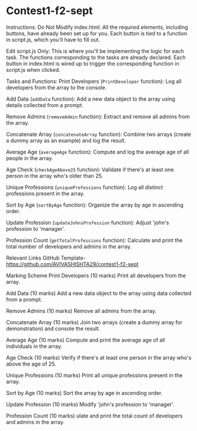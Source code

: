 # Contest1-f2-sept
Instructions:
Do Not Modify index.html: All the required elements, including buttons, have already been set up for you. Each button is tied to a function in script.js, which you'll have to fill out.

Edit script.js Only: This is where you'll be implementing the logic for each task. The functions corresponding to the tasks are already declared. Each button in index.html is wired up to trigger the corresponding function in script.js when clicked.

Tasks and Functions:
Print Developers (`PrintDeveloper` function): Log all developers from the array to the console.

Add Data (`addData` function): Add a new data object to the array using details collected from a prompt.

Remove Admins (`removeAdmin` function): Extract and remove all admins from the array.

Concatenate Array (`concatenateArray` function): Combine two arrays (create a dummy array as an example) and log the result.

Average Age (`averageAge` function): Compute and log the average age of all people in the array.

Age Check (`checkAgeAbove25` function): Validate if there's at least one person in the array who's older than 25.

Unique Professions (`uniqueProfessions` function): Log all distinct professions present in the array.

Sort by Age (`sortByAge` function): Organize the array by age in ascending order.

Update Profession (`updateJohnsProfession` function): Adjust 'john's profession to 'manager'.

Profession Count (`getTotalProfessions` function): Calculate and print the total number of developers and admins in the array.

Relevant Links
GitHub Template- https://github.com/AVIVASHISHTA29/contest1-f2-sept

Marking Scheme
Print Developers (10 marks)
Print all developers from the array.

Add Data (10 marks)
Add a new data object to the array using data collected from a prompt.

Remove Admins (10 marks)
Remove all admins from the array.

Concatenate Array (10 marks)
Join two arrays (create a dummy array for demonstration) and console the result.

Average Age (10 marks)
Compute and print the average age of all individuals in the array.

Age Check (10 marks)
Verify if there's at least one person in the array who's above the age of 25.

Unique Professions (10 marks)
Print all unique professions present in the array.

Sort by Age (10 marks)
Sort the array by age in ascending order.

Update Profession (10 marks)
Modify 'john's profession to 'manager'.

Profession Count (10 marks)
ulate and print the total count of developers and admins in the array.
